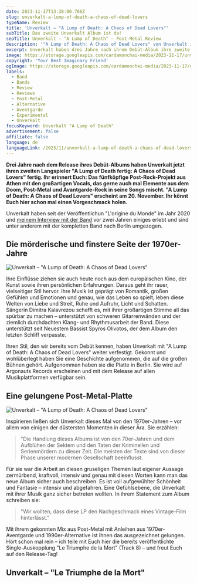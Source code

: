 ```yaml
---
date: 2023-11-17T13:38:00.766Z
slug: unverkalt-a-lump-of-death-a-chaos-of-dead-lovers
typeName: Review
title: 'Unverkalt – "A Lump of Death: A Chaos of Dead Lovers"'
subTitle: Das zweite Unverkalt Album ist da!
seoTitle: Unverkalt – "A Lump of Death" – Post-Metal Review
description: '"A Lump of Death: A Chaos of Dead Lovers" von Unverkalt ist ein düsteres Post-Metal Album. Hört jetzt rein und erfahrt alles über die Platte!"'
excerpt: Unverkalt haben drei Jahre nach ihrem Debüt-Album ihre zweite LP fertig. "A Lump of Death" ist düster bis dystopisch und inspiriert von einigen finsteren Momenten der 1970er-Jahre. Erfahrt jetzt alles über die Platte und hört schon mal rein!
image: https://storage.googleapis.com/cardamonchai-media/2023-11-17/unverkalt-a-lump-of-death-a-chaos-of-dead-lovers-soundsvega-review-1-jpg-imagine-180808_5f1111_1024_768/640.webp
copyright: 'Your Best Imaginary Friend'
ogImage: https://storage.googleapis.com/cardamonchai-media/2023-11-17/unverkalt-a-lump-of-death-a-chaos-of-dead-lovers-soundsvega-review-og-jpg-imagine-a81818_6e1814_1200_628/640.webp
labels:
  - Band
  - Bands
  - Review
  - Reviews
  - Post-Metal
  - Alternative
  - Aventgarde
  - Experimental
  - Unverkalt
focusKeyword: Unverkalt "A Lump of Death"
advertisement: false
affiliate: false
language: de
languageLink: /2023/11/unverkalt-a-lump-of-death-a-chaos-of-dead-lovers-en/
---
```


**Drei Jahre nach dem Release ihres Debüt-Albums haben Unverkalt jetzt ihren zweiten Langspieler "A Lump of Death fertig: A Chaos of Dead Lovers" fertig. Ihr erinnert Euch: Das fünfköpfige Post-Rock-Projekt aus Athen mit den großartigen Vocals, das gerne auch mal Elemente aus dem Doom, Post-Metal und Avantgarde-Rock in seine Songs mischt. "A Lump of Death: A Chaos of Dead Lovers" erscheint am 20. November. Ihr könnt Euch hier schon mal einen Vorgeschmack holen.**

Unverkalt haben seit der Veröffentlichun "L'origine du Monde" im Jahr 2020 und [meinem Interview mit der Band](/2021/01/unverkalt-interview/) vor zwei Jahren einiges erlebt und sind unter anderem mit der kompletten Band nach Berlin umgezogen.

## Die mörderische und finstere Seite der 1970er-Jahre

![Unverkalt – "A Lump of Death: A Chaos of Dead Lovers"](https://storage.googleapis.com/cardamonchai-media/2023-11-17/unverkalt-a-lump-of-death-a-chaos-of-dead-lovers-soundsvega-review-jpg-imagine-281808_684426_425_425/640.webp 'Unverkalt – "A Lump of Death: A Chaos of Dead Lovers"')

Ihre Einflüsse ziehen sie auch heute noch aus dem europäischen Kino, der Kunst sowie ihren persönlichen Erfahrungen. Daraus geht ihr rauer, vielseitiger Stil hervor. Ihre Musik ist geprägt von Romantik, großen Gefühlen und Emotionen und genau, wie das Leben so spielt, leben diese Welten von Liebe und Streit, Ruhe und Aufruhr, Licht und Schatten. Sängerin Dimitra Kalavrezou schafft es, mit ihrer großartigen Stimme all das spürbar zu machen – unterstützt von schweren Gitarrenwänden und der ziemlich durchdachten Klang- und Rhythmusarbeit der Band. Diese unterstützt seit Neuestem Bassist Spyros Olivotos, der dem Album den letzten Schliff verpasste.

Ihren Stil, den wir bereits vom Debüt kennen, haben Unverkalt mit "A Lump of Death: A Chaos of Dead Lovers" weiter verfestigt. Gekonnt und wohlüberlegt haben Sie eine Geschichte aufgenommen, die auf die großen Bühnen gehört. Aufgenommen haben sie die Platte in Berlin. Sie wird auf Argonauts Records erscheinen und mit dem Release auf allen Musikplattformen verfügbar sein.

## Eine gelungene Post-Metal-Platte

![Unverkalt – "A Lump of Death: A Chaos of Dead Lovers"](https://storage.googleapis.com/cardamonchai-media/2023-11-17/unverkalt-a-lump-of-death-a-chaos-of-dead-lovers-soundsvega-review-2-jpg-imagine-181818_232c1f_1024_768/640.webp 'Unverkalt – "A Lump of Death: A Chaos of Dead Lovers"')

Inspirieren ließen sich Unverkalt dieses Mal von den 1970er-Jahren – vor allem von einigen der düstersten Momenten in dieser Ära. Sie erzählen:

> "Die Handlung dieses Albums ist von den 70er-Jahren und dem Aufblühen der Sektem und den Taten der Kriminellen und Serienmördern zu dieser Zeit. Die meisten der Texte sind von dieser Phase unserer modernen Gesellschaft beeinflusst.

Für sie war die Arbeit an diesen gruseligen Themen laut eigener Aussage zermürbend, kraftvoll, intensiv und genau mit diesen Worten kann man das neue Album sicher auch beschreiben. Es ist voll aufgewühlter Schönheit und Fantasie – intensiv und abgefahren. Eine Gefühlsebene, die Unverkalt mit ihrer Musik ganz sicher betreten wollten. In ihrem Statement zum Album schreiben sie:

> "Wir wollten, dass diese LP den Nachgeschmack eines Vintage-Film hinterlässt."

Mit ihrem gekonnten Mix aus Post-Metal mit Anleihen aus 1970er-Aventgarde und 1990er-Alternative ist ihnen das ausgezeichnet gelungen. Hört schon mal rein – ich teile mit Euch hier die bereits veröffentlichte Single-Auskopplung "Le Triumphe de la Mort" (Track 8) – und freut Euch auf den Release-Tag!

## Unverkalt – "Le Triumphe de la Mort"

<YouTube id="Sbv-5kqoqG0" />
